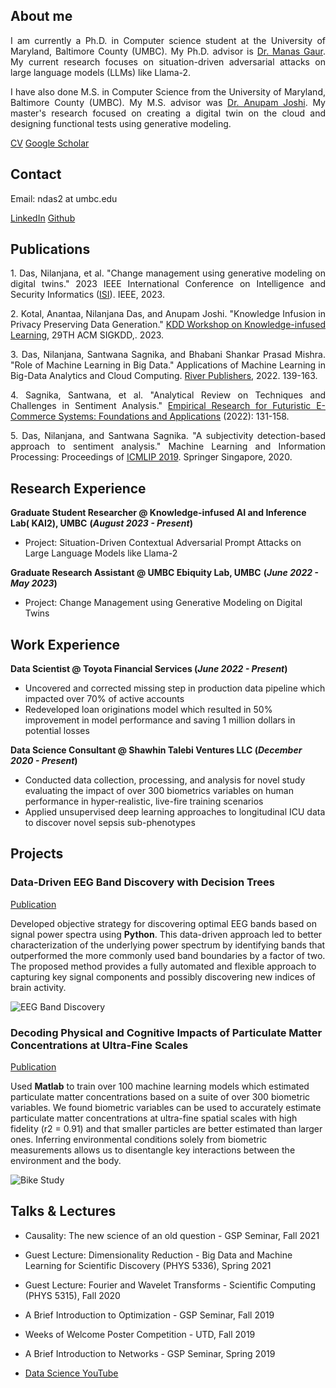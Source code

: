 ## About me

<p align="justify">I am currently a Ph.D. in Computer science student at the University of Maryland, Baltimore County (UMBC). My Ph.D. advisor is <a href="https://manasgaur.github.io/">Dr. Manas Gaur</a>. My current research focuses on situation-driven adversarial attacks on large language models (LLMs) like Llama-2.</p>

<p align="justify">I have also done M.S. in Computer Science from the University of Maryland, Baltimore County (UMBC). My M.S. advisor was <a href="https://cybersecurity.umbc.edu/anupam-joshi/">Dr. Anupam Joshi</a>. My master's research focused on creating a digital twin on the cloud and designing functional tests using generative modeling.</p>

[CV](/assets/img/Nilanjana-Das-CV.pdf)    [Google Scholar](https://scholar.google.com/citations?user=Mtt01lIAAAAJ&hl=en)

## Contact

Email: ndas2 at umbc.edu

[LinkedIn](https://www.linkedin.com/in/nilanjana-das-390740169/)    [Github](https://github.com/Nilanjana010)

## Publications
<p align="justify">1. Das, Nilanjana, et al. "Change management using generative modeling on digital twins." 2023 IEEE International Conference on Intelligence and Security Informatics (<a href="https://ieee-isi.org/2023/">ISI</a>). IEEE, 2023.</p>
<p align="justify">2. Kotal, Anantaa, Nilanjana Das, and Anupam Joshi. "Knowledge Infusion in Privacy Preserving Data Generation." <a href="https://aiisc.ai/kiml2023/index.html">KDD Workshop on Knowledge-infused Learning</a>, 29TH ACM SIGKDD,. 2023.</p>
<p align="justify">3. Das, Nilanjana, Santwana Sagnika, and Bhabani Shankar Prasad Mishra. "Role of Machine Learning in Big Data." Applications of Machine Learning in Big-Data Analytics and Cloud Computing. <a href="https://ieeexplore.ieee.org/document/9478284">River Publishers</a>, 2022. 139-163.</p>
<p align="justify">4. Sagnika, Santwana, et al. "Analytical Review on Techniques and Challenges in Sentiment Analysis." <a href="https://www.igi-global.com/chapter/analytical-review-on-techniques-and-challenges-in-sentiment-analysis/309672">Empirical Research for Futuristic E-Commerce Systems: Foundations and Applications</a> (2022): 131-158.</p>
<p align="justify">5. Das, Nilanjana, and Santwana Sagnika. "A subjectivity detection-based approach to sentiment analysis." Machine Learning and Information Processing: Proceedings of <a href="https://link.springer.com/chapter/10.1007/978-981-15-1884-3_14">ICMLIP 2019</a>. Springer Singapore, 2020.</p>

## Research Experience

**Graduate Student Researcher @ Knowledge-infused AI and Inference Lab( KAI2), UMBC**
**(_August 2023 - Present_)**
- Project: Situation-Driven Contextual Adversarial Prompt Attacks on Large Language Models like Llama-2

**Graduate Research Assistant @ UMBC Ebiquity Lab, UMBC**
**(_June 2022 - May 2023_)**
- Project: Change Management using Generative Modeling on Digital Twins

## Work Experience
**Data Scientist @ Toyota Financial Services (_June 2022 - Present_)**
- Uncovered and corrected missing step in production data pipeline which impacted over 70% of active accounts
- Redeveloped loan originations model which resulted in 50% improvement in model performance and saving 1 million dollars in potential losses

**Data Science Consultant @ Shawhin Talebi Ventures LLC (_December 2020 - Present_)**
- Conducted data collection, processing, and analysis for novel study evaluating the impact of over 300 biometrics variables on human performance in hyper-realistic, live-fire training scenarios
- Applied unsupervised deep learning approaches to longitudinal ICU data to discover novel sepsis sub-phenotypes

## Projects
### Data-Driven EEG Band Discovery with Decision Trees
[Publication](https://www.mdpi.com/1424-8220/22/8/3048)

Developed objective strategy for discovering optimal EEG bands based on signal power spectra using **Python**. This data-driven approach led to better characterization of the underlying power spectrum by identifying bands that outperformed the more commonly used band boundaries by a factor of two. The proposed method provides a fully automated and flexible approach to capturing key signal components and possibly discovering new indices of brain activity.

![EEG Band Discovery](/assets/img/eeg_band_discovery.jpeg)

### Decoding Physical and Cognitive Impacts of Particulate Matter Concentrations at Ultra-Fine Scales
[Publication](https://www.mdpi.com/1424-8220/22/11/4240)

Used **Matlab** to train over 100 machine learning models which estimated particulate matter concentrations based on a suite of over 300 biometric variables. We found biometric variables can be used to accurately estimate particulate matter concentrations at ultra-fine spatial scales with high fidelity (r2 = 0.91) and that smaller particles are better estimated than larger ones. Inferring environmental conditions solely from biometric measurements allows us to disentangle key interactions between the environment and the body.

![Bike Study](/assets/img/bike_study.jpeg)

## Talks & Lectures
- Causality: The new science of an old question - GSP Seminar, Fall 2021
- Guest Lecture: Dimensionality Reduction - Big Data and Machine Learning for Scientific Discovery (PHYS 5336), Spring 2021
- Guest Lecture: Fourier and Wavelet Transforms - Scientific Computing (PHYS 5315), Fall 2020
- A Brief Introduction to Optimization - GSP Seminar, Fall 2019
- Weeks of Welcome Poster Competition - UTD, Fall 2019
- A Brief Introduction to Networks - GSP Seminar, Spring 2019

- [Data Science YouTube](https://www.youtube.com/channel/UCa9gErQ9AE5jT2DZLjXBIdA)
